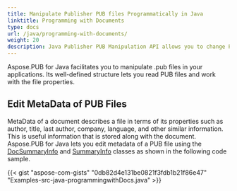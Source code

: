 ```yaml
---
title: Manipulate Publisher PUB files Programmatically in Java
linktitle: Programming with Documents
type: docs
url: /java/programming-with-documents/
weight: 20
description: Java Publisher PUB Manipulation API allows you to change PUB files. For example, with the following sample code, you can edit meta data of PUB files programmatically.
---
```


Aspose.PUB for Java facilitates you to manipulate .pub files in your applications. Its well-defined structure lets you read PUB files and work with the file properties.
## **Edit MetaData of PUB Files**
MetaData of a document describes a file in terms of its properties such as author, title, last author, company, language, and other similar information. This is useful information that is stored along with the document. Aspose.PUB for Java lets you edit metadata of a PUB file using the [DocSummaryInfo](https://apireference.aspose.com/pub/java/com.aspose.pub/DocSummaryInfo) and [SummaryInfo](https://apireference.aspose.com/pub/java/com.aspose.pub/SummaryInfo) classes as shown in the following code sample.

{{< gist "aspose-com-gists" "0db82d4e131be0821f3fdb1b21f86e47" "Examples-src-java-programmingwithDocs.java" >}}
